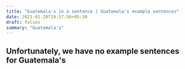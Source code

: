 ```yaml
---
title: "Guatemala's in a sentence | Guatemala's example sentences"
date: 2021-01-20T19:57:50+05:30
draft: falses
summary: "Guatemala's"
---
```

## Unfortunately, we have no example sentences for Guatemala's                 

